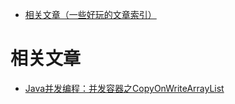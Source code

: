 - [相关文章（一些好玩的文章索引）](#相关文章：)
# 相关文章
- [Java并发编程：并发容器之CopyOnWriteArrayList](https://www.cnblogs.com/dolphin0520/p/3938914.html)